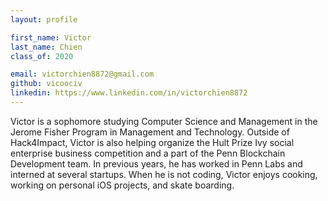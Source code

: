 ```yaml
---
layout: profile

first_name: Victor
last_name: Chien
class_of: 2020

email: victorchien8872@gmail.com
github: vicoociv
linkedin: https://www.linkedin.com/in/victorchien8872
---
```


Victor is a sophomore studying Computer Science and Management in the Jerome Fisher Program in Management and Technology. Outside of Hack4Impact, Victor is also helping organize the Hult Prize Ivy social enterprise business competition and a part of the Penn Blockchain Development team. In previous years, he has worked in Penn Labs and interned at several startups. When he is not coding, Victor enjoys cooking, working on personal iOS projects, and skate boarding.
